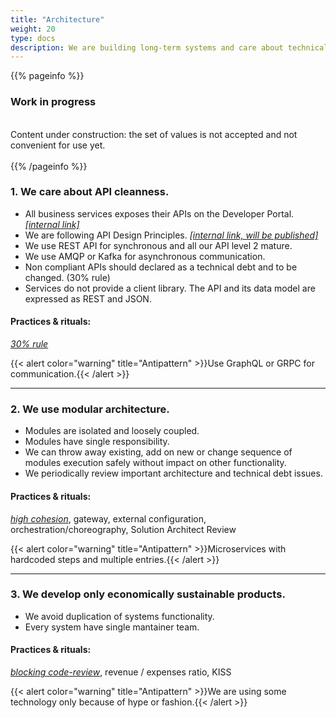 ```yaml
---
title: "Architecture"
weight: 20
type: docs
description: We are building long-term systems and care about technical debt.
---
```


{{% pageinfo %}}
<h3>Work in progress</h3><br />
Content under construction: the set of values is not accepted and not convenient for use yet. <br /><br />
{{% /pageinfo %}}

### 1. We care about API cleanness.


* All business services exposes their APIs on the Developer Portal. *[<i class="fa fa-ethernet"></i> [internal link]](https://developers.apigee.lmru.tech/)*
* We are following API Design Principles. *[<i class="fa fa-ethernet"></i> [internal link, will be published]](https://confluence.lmru.tech/display/APIHD/API+design+rules)*
* We use REST API for synchronous and all our API level 2 mature.
* We use AMQP or Kafka for asynchronous communication.
* Non compliant APIs should declared as a technical debt and to be changed. (30% rule)
* Services do not provide a client library. The API and its data model are expressed as REST and JSON.

#### Practices & rituals: 
*[30% rule](../../glossary/#blocking-code-review)*

{{< alert color="warning" title="Antipattern" >}}Use GraphQL or GRPC for communication.{{< /alert >}}

<hr>

### 2. We use modular architecture.

* Modules are isolated and loosely coupled.
* Modules have single responsibility. 
* We can throw away existing, add on new or change sequence of modules execution safely without impact on other functionality.
* We periodically review important architecture and technical debt issues. 

#### Practices & rituals: 
*[high cohesion](../../glossary/#blocking-code-review)*, gateway, external configuration, orchestration/choreography, Solution Architect Review

{{< alert color="warning" title="Antipattern" >}}Microservices with hardcoded steps and multiple entries.{{< /alert >}}

<hr>

### 3. We develop only economically sustainable products.

* We avoid duplication of systems functionality.
* Every system have single mantainer team.

#### Practices & rituals: 
*[blocking code-review](../../glossary/#blocking-code-review)*, revenue / expenses ratio, KISS

{{< alert color="warning" title="Antipattern" >}}We are using some technology only because of hype or fashion.{{< /alert >}}